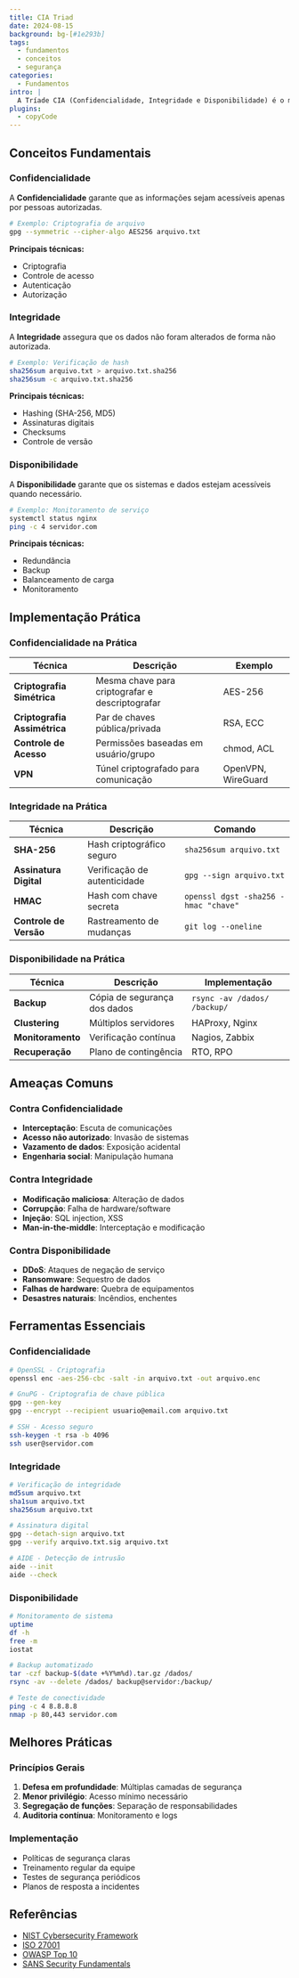 ```yaml
---
title: CIA Triad
date: 2024-08-15
background: bg-[#1e293b]
tags:
  - fundamentos
  - conceitos
  - segurança
categories:
  - Fundamentos
intro: |
  A Tríade CIA (Confidencialidade, Integridade e Disponibilidade) é o modelo fundamental da segurança da informação que define os três pilares essenciais para proteger dados e sistemas.
plugins:
  - copyCode
---
```


## Conceitos Fundamentais

### Confidencialidade

A **Confidencialidade** garante que as informações sejam acessíveis apenas por pessoas autorizadas.

```bash
# Exemplo: Criptografia de arquivo
gpg --symmetric --cipher-algo AES256 arquivo.txt
```

**Principais técnicas:**
- Criptografia
- Controle de acesso
- Autenticação
- Autorização

### Integridade

A **Integridade** assegura que os dados não foram alterados de forma não autorizada.

```bash
# Exemplo: Verificação de hash
sha256sum arquivo.txt > arquivo.txt.sha256
sha256sum -c arquivo.txt.sha256
```

**Principais técnicas:**
- Hashing (SHA-256, MD5)
- Assinaturas digitais
- Checksums
- Controle de versão

### Disponibilidade

A **Disponibilidade** garante que os sistemas e dados estejam acessíveis quando necessário.

```bash
# Exemplo: Monitoramento de serviço
systemctl status nginx
ping -c 4 servidor.com
```

**Principais técnicas:**
- Redundância
- Backup
- Balanceamento de carga
- Monitoramento

## Implementação Prática

### Confidencialidade na Prática

| Técnica | Descrição | Exemplo |
|---------|-----------|---------|
| **Criptografia Simétrica** | Mesma chave para criptografar e descriptografar | AES-256 |
| **Criptografia Assimétrica** | Par de chaves pública/privada | RSA, ECC |
| **Controle de Acesso** | Permissões baseadas em usuário/grupo | chmod, ACL |
| **VPN** | Túnel criptografado para comunicação | OpenVPN, WireGuard |

### Integridade na Prática

| Técnica | Descrição | Comando |
|---------|-----------|---------|
| **SHA-256** | Hash criptográfico seguro | `sha256sum arquivo.txt` |
| **Assinatura Digital** | Verificação de autenticidade | `gpg --sign arquivo.txt` |
| **HMAC** | Hash com chave secreta | `openssl dgst -sha256 -hmac "chave"` |
| **Controle de Versão** | Rastreamento de mudanças | `git log --oneline` |

### Disponibilidade na Prática

| Técnica | Descrição | Implementação |
|---------|-----------|---------------|
| **Backup** | Cópia de segurança dos dados | `rsync -av /dados/ /backup/` |
| **Clustering** | Múltiplos servidores | HAProxy, Nginx |
| **Monitoramento** | Verificação contínua | Nagios, Zabbix |
| **Recuperação** | Plano de contingência | RTO, RPO |

## Ameaças Comuns

### Contra Confidencialidade
- **Interceptação**: Escuta de comunicações
- **Acesso não autorizado**: Invasão de sistemas
- **Vazamento de dados**: Exposição acidental
- **Engenharia social**: Manipulação humana

### Contra Integridade
- **Modificação maliciosa**: Alteração de dados
- **Corrupção**: Falha de hardware/software
- **Injeção**: SQL injection, XSS
- **Man-in-the-middle**: Interceptação e modificação

### Contra Disponibilidade
- **DDoS**: Ataques de negação de serviço
- **Ransomware**: Sequestro de dados
- **Falhas de hardware**: Quebra de equipamentos
- **Desastres naturais**: Incêndios, enchentes

## Ferramentas Essenciais

### Confidencialidade

```bash
# OpenSSL - Criptografia
openssl enc -aes-256-cbc -salt -in arquivo.txt -out arquivo.enc

# GnuPG - Criptografia de chave pública
gpg --gen-key
gpg --encrypt --recipient usuario@email.com arquivo.txt

# SSH - Acesso seguro
ssh-keygen -t rsa -b 4096
ssh user@servidor.com
```

### Integridade

```bash
# Verificação de integridade
md5sum arquivo.txt
sha1sum arquivo.txt
sha256sum arquivo.txt

# Assinatura digital
gpg --detach-sign arquivo.txt
gpg --verify arquivo.txt.sig arquivo.txt

# AIDE - Detecção de intrusão
aide --init
aide --check
```

### Disponibilidade

```bash
# Monitoramento de sistema
uptime
df -h
free -m
iostat

# Backup automatizado
tar -czf backup-$(date +%Y%m%d).tar.gz /dados/
rsync -av --delete /dados/ backup@servidor:/backup/

# Teste de conectividade
ping -c 4 8.8.8.8
nmap -p 80,443 servidor.com
```

## Melhores Práticas

### Princípios Gerais
1. **Defesa em profundidade**: Múltiplas camadas de segurança
2. **Menor privilégio**: Acesso mínimo necessário
3. **Segregação de funções**: Separação de responsabilidades
4. **Auditoria contínua**: Monitoramento e logs

### Implementação
- Políticas de segurança claras
- Treinamento regular da equipe
- Testes de segurança periódicos
- Planos de resposta a incidentes

## Referências

- [NIST Cybersecurity Framework](https://www.nist.gov/cyberframework)
- [ISO 27001](https://www.iso.org/isoiec-27001-information-security.html)
- [OWASP Top 10](https://owasp.org/www-project-top-ten/)
- [SANS Security Fundamentals](https://www.sans.org/)
